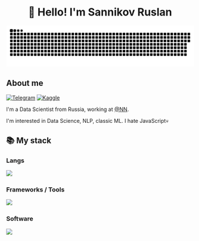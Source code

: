 <h1 align="center">👋 Hello! I'm Sannikov Ruslan </h1>

<p align="center">
 <img width="600" src="assets/github-snake.svg" alt="snake"/>
</p>

## About me
[![Telegram](https://img.shields.io/badge/-Telegram-2CA5E0?style=flat&logo=telegram&logoColor=white)](https://t.me/ruslansann)
[![Kaggle](https://img.shields.io/badge/Kaggle-20BEFF?style=flat&logo=Kaggle&logoColor=white)](https://www.kaggle.com/faraname)

I'm a Data Scientist from Russia, working at [@NN](https://github.com/).  

I'm interested in Data Science, NLP, classic ML. I hate JavaScript💀  



  <summary><h2><b>📚 My stack</b></h2></summary>
  <p>
    <h3>Langs</h3>
    <img src="https://go-skill-icons.vercel.app/api/icons?i=python&theme=dark&perline=7"/>
    <h3>Frameworks / Tools</h3>
    <img src="https://go-skill-icons.vercel.app/api/icons?i=pytorch,tensorflow,pandas,numpy,scikitlearn,seaborn,matplotlib,linux,git,postgresql,sqlite,docker&theme=dark&perline=7"/>
    <h3>Software</h3>
    <img src="https://go-skill-icons.vercel.app/api/icons?i=vscode,neovim,jupyter&theme=dark&perline=7"/>
    <br>
  </p>


